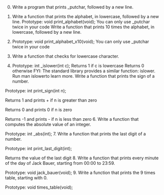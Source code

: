 0. Write a program that prints _putchar, followed by a new line.

1. Write a function that prints the alphabet, in lowercase, followed by a new line.
Prototype: void print_alphabet(void);
You can only use _putchar twice in your code
Write a function that prints 10 times the alphabet, in lowercase, followed by a new line.

2. Prototype: void print_alphabet_x10(void);
You can only use _putchar twice in your code

3. Write a function that checks for lowercase character.

4. Prototype: int _islower(int c);
Returns 1 if c is lowercase
Returns 0 otherwise
FYI: The standard library provides a similar function: islower. Run man islowerto learn more.
Write a function that prints the sign of a number.



Prototype: int print_sign(int n);

Returns 1 and prints + if n is greater than zero

Returns 0 and prints 0 if n is zero

Returns -1 and prints - if n is less than zero
6. Write a function that computes the absolute value of an integer.



Prototype: int _abs(int);
7. Write a function that prints the last digit of a number.



Prototype: int print_last_digit(int);

Returns the value of the last digit
8. Write a function that prints every minute of the day of Jack Bauer, starting from 00:00 to 23:59.



Prototype: void jack_bauer(void);
9. Write a function that prints the 9 times table, starting with 0.



Prototype: void times_table(void);
